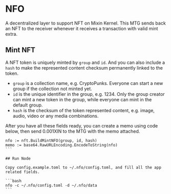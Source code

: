 # NFO

A decentralized layer to support NFT on Mixin Kernel. This MTG sends back an NFT to the receiver whenever it receives a transaction with valid mint extra.

## Mint NFT

A NFT token is uniquely minted by `group` and `id`. And you can also include a `hash` to make the represented content checksum permanently linked to the token.

- `group` is a collection name, e.g. CryptoPunks. Everyone can start a new group if the collection not minted yet.
- `id` is the unique identifier in the group, e.g. 1234. Only the group creator can mint a new token in the group, while everyone can mint in the default group.
- `hash` is the checksum of the token represented content, e.g. image, audio, video or any media combinations.

After you have all these fields ready, you can create a memo using code below, then send 0.001XIN to the MTG with the memo attached.

````golang
nfo := nft.BuildMintNFO(group, id, hash)
memo := base64.RawURLEncoding.EncodeToString(nfo)
```

## Run Node

Copy config.example.toml to ~/.nfo/config.toml, and fill all the app related fields.

```bash
nfo -c ~/.nfo/config.toml -d ~/.nfo/data
```
